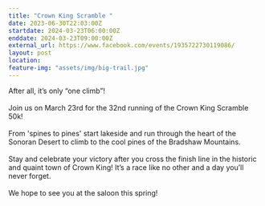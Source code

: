 ```yaml
---
title: "Crown King Scramble "
date: 2023-06-30T22:03:00Z
startdate: 2024-03-23T06:00:00Z
enddate: 2024-03-23T09:00:00Z
external_url: https://www.facebook.com/events/1935722730119086/
layout: post
location: 
feature-img: "assets/img/big-trail.jpg"
---
```


After all, it’s only “one climb”! <br>
  <br>
  Join us on March 23rd for the 32nd running of the Crown King Scramble 50k! <br>
  <br>
  From 'spines to pines' start lakeside and run through the heart of the Sonoran Desert to climb to the cool pines of the Bradshaw Mountains.<br>
  <br>
  Stay and celebrate your victory after you cross the finish line in the historic and quaint town of Crown King! It’s a race like no other and a day you’ll never forget. <br>
  <br>
  We hope to see you at the saloon this spring!<br>
  <br>
  
